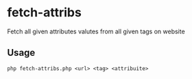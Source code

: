 # fetch-attribs
Fetch all given attributes valutes from all given tags on website

## Usage
`php fetch-attribs.php <url> <tag> <attribuite>`
